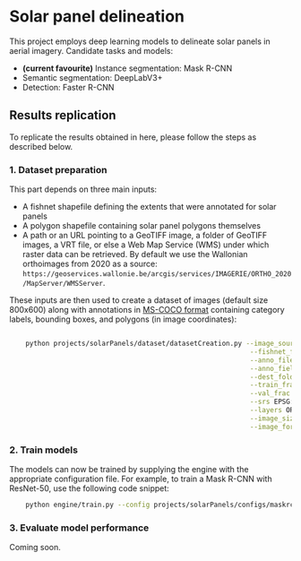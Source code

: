 # Solar panel delineation

This project employs deep learning models to delineate solar panels in aerial imagery.
Candidate tasks and models:
* __(current favourite)__ Instance segmentation: Mask R-CNN
* Semantic segmentation: DeepLabV3+
* Detection: Faster R-CNN



## Results replication

To replicate the results obtained in here, please follow the steps as described below.


### 1. Dataset preparation

This part depends on three main inputs:
  * A fishnet shapefile defining the extents that were annotated for solar panels
  * A polygon shapefile containing solar panel polygons themselves
  * A path or an URL pointing to a GeoTIFF image, a folder of GeoTIFF images, a
    VRT file, or else a Web Map Service (WMS) under which raster data can be retrieved. By default we use the Wallonian orthoimages from 2020 as a source: `https://geoservices.wallonie.be/arcgis/services/IMAGERIE/ORTHO_2020/MapServer/WMSServer`.

These inputs are then used to create a dataset of images (default size 800x600) along with annotations in [MS-COCO format](https://cocodataset.org) containing category labels, bounding boxes, and polygons (in image coordinates):

```bash

    python projects/solarPanels/dataset/datasetCreation.py --image_source https://geoservices.wallonie.be/arcgis/services/IMAGERIE/ORTHO_2020/MapServer/WMSServer \
                                                            --fishnet_file path/to/fishnet.shp \
                                                            --anno_file path/to/solarPanels.shp \
                                                            --anno_field Type \
                                                            --dest_folder path/to/destination \
                                                            --train_frac 0.6 \
                                                            --val_frac 0.1 \
                                                            --srs EPSG:31370 \
                                                            --layers ORTHO_2020 \
                                                            --image_size 800 600 \
                                                            --image_format image/tiff;
```


### 2. Train models

The models can now be trained by supplying the engine with the appropriate configuration file.
For example, to train a Mask R-CNN with ResNet-50, use the following code snippet:

```bash
    python engine/train.py --config projects/solarPanels/configs/maskrcnn_r50.yaml
```


### 3. Evaluate model performance

Coming soon.